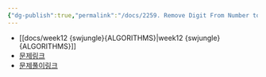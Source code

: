 ```yaml
---
{"dg-publish":true,"permalink":"/docs/2259. Remove Digit From Number to Maximize Result/","title":"2259. Remove Digit From Number to Maximize Result"}
---
```


- [[docs/week12 {swjungle}{ALGORITHMS}\|week12 {swjungle}{ALGORITHMS}]]
- [문제링크](https://leetcode.com/contest/weekly-contest-291/problems/remove-digit-from-number-to-maximize-result/)
- [문제풀이링크](https://github.com/ChoiWheatley/swjungle-week12/blob/main/test-3/remove-digit-from-number-to-maximize-result.py)

